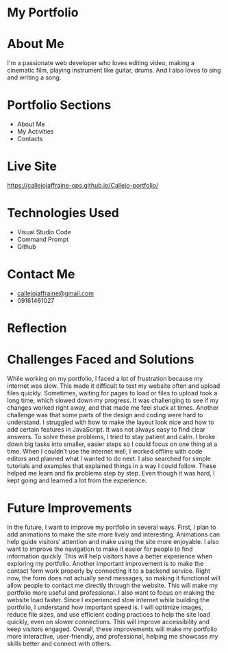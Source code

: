 # My Portfolio

# About Me
I'm a passionate web developer who loves editing video,  making a cinematic film, playing instrument like guitar, drums. And I also loves to sing and writing a song.

# Portfolio Sections
* About Me
* My Activities
* Contacts

# Live Site
 https://callejojaffraine-ops.github.io/Callejo-portfolio/

# Technologies Used
* Visual Studio Code
* Command Prompt
* Github

# Contact Me
* callejojaffraine@gmail.com
* 09161461027

# Reflection
# Challenges Faced and Solutions
While working on my portfolio, I faced a lot of frustration because my internet was slow. This made it difficult to test my website often and upload files quickly. Sometimes, waiting for pages to load or files to upload took a long time, which slowed down my progress. It was challenging to see if my changes worked right away, and that made me feel stuck at times.
Another challenge was that some parts of the design and coding were hard to understand. I struggled with how to make the layout look nice and how to add certain features in JavaScript. It was not always easy to find clear answers.
To solve these problems, I tried to stay patient and calm. I broke down big tasks into smaller, easier steps so I could focus on one thing at a time. When I couldn’t use the internet well, I worked offline with code editors and planned what I wanted to do next. I also searched for simple tutorials and examples that explained things in a way I could follow. These helped me learn and fix problems step by step. Even though it was hard, I kept going and learned a lot from the experience.

# Future Improvements
In the future, I want to improve my portfolio in several ways. First, I plan to add animations to make the site more lively and interesting. Animations can help guide visitors’ attention and make using the site more enjoyable. I also want to improve the navigation to make it easier for people to find information quickly. This will help visitors have a better experience when exploring my portfolio.
Another important improvement is to make the contact form work properly by connecting it to a backend service. Right now, the form does not actually send messages, so making it functional will allow people to contact me directly through the website. This will make my portfolio more useful and professional.
I also want to focus on making the website load faster. Since I experienced slow internet while building the portfolio, I understand how important speed is. I will optimize images, reduce file sizes, and use efficient coding practices to help the site load quickly, even on slower connections. This will improve accessibility and keep visitors engaged.
Overall, these improvements will make my portfolio more interactive, user-friendly, and professional, helping me showcase my skills better and connect with others.
